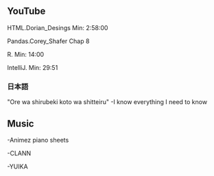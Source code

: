 <h2>YouTube</h2>

HTML.Dorian_Desings
Min: 2:58:00

Pandas.Corey_Shafer
Chap 8

R.
Min: 14:00

IntelliJ.
Min: 29:51

<h3>日本語</h3>

"Ore wa shirubeki koto wa shitteiru"
-I know everything I need to know

<h2>Music</h2>

-Animez piano sheets

-CLANN

-YUIKA


